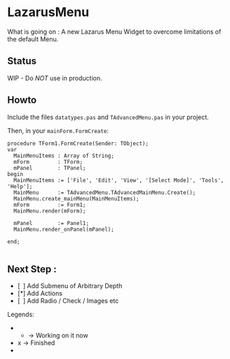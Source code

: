 # LazarusMenu

What is going on : A new Lazarus Menu Widget to overcome limitations of the default Menu.

## Status
WIP - Do *NOT* use in production.

## Howto 

Include the files `datatypes.pas` and `TAdvancedMenu.pas` in your project.

Then, in your `mainForm.FormCreate`:

```
procedure TForm1.FormCreate(Sender: TObject);
var
  MainMenuItems : Array of String;
  mForm         : TForm;
  mPanel        : TPanel;
begin
  MainMenuItems := ['File', 'Edit', 'View', '[Select Mode]', 'Tools', 'Help'];
  MainMenu      := TAdvancedMenu.TAdvancedMainMenu.Create();
  MainMenu.create_mainMenu(MainMenuItems);
  mForm         := Form1;
  MainMenu.render(mForm);

  mPanel        := Panel1;
  MainMenu.render_onPanel(mPanel);

end;      


```

## Next Step :

- [` `] Add Submenu of Arbitrary Depth
- [*] Add Actions
- [` `] Add Radio / Check / Images etc

Legends:

- * -> Working on it now
- x -> Finished
- 
